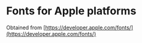 # Fonts for Apple platforms

Obtained from [https://developer.apple.com/fonts/](https://developer.apple.com/fonts/)
